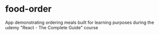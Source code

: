 # food-order
App demonstrating ordering meals built for learning purposes during the udemy "React - The Complete Guide" course
